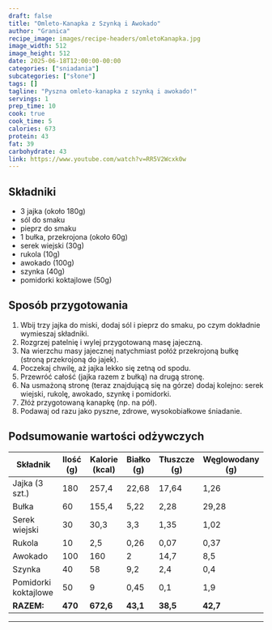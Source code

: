 ```yaml
---
draft: false
title: "Omleto-Kanapka z Szynką i Awokado"
author: "Granica"
recipe_image: images/recipe-headers/omletoKanapka.jpg
image_width: 512
image_height: 512
date: 2025-06-18T12:00:00-00:00
categories: ["sniadania"]
subcategories: ["słone"]
tags: []
tagline: "Pyszna omleto-kanapka z szynką i awokado!"
servings: 1
prep_time: 10
cook: true
cook_time: 5
calories: 673
protein: 43
fat: 39
carbohydrate: 43
link: https://www.youtube.com/watch?v=RR5V2Wcxk0w
---
```


## Składniki
- 3 jajka (około 180g)
- sól do smaku
- pieprz do smaku
- 1 bułka, przekrojona (około 60g)
- serek wiejski (30g)
- rukola (10g)
- awokado (100g)
- szynka (40g)
- pomidorki koktajlowe (50g)

## Sposób przygotowania
1. Wbij trzy jajka do miski, dodaj sól i pieprz do smaku, po czym dokładnie wymieszaj składniki.
2. Rozgrzej patelnię i wylej przygotowaną masę jajeczną.
3. Na wierzchu masy jajecznej natychmiast połóż przekrojoną bułkę (stroną przekrojoną do jajek).
4. Poczekaj chwilę, aż jajka lekko się zetną od spodu.
5. Przewróć całość (jajka razem z bułką) na drugą stronę.
6. Na usmażoną stronę (teraz znajdującą się na górze) dodaj kolejno: serek wiejski, rukolę, awokado, szynkę i pomidorki.
7. Złóż przygotowaną kanapkę (np. na pół).
8. Podawaj od razu jako pyszne, zdrowe, wysokobiałkowe śniadanie.

## Podsumowanie wartości odżywczych

| Składnik         | Ilość (g) | Kalorie (kcal) | Białko (g) | Tłuszcze (g) | Węglowodany (g) |
|------------------|-----------|---------------|------------|--------------|-----------------|
| Jajka (3 szt.)   | 180       | 257,4         | 22,68      | 17,64        | 1,26            |
| Bułka            | 60        | 155,4         | 5,22       | 2,28         | 29,28           |
| Serek wiejski    | 30        | 30,3          | 3,3        | 1,35         | 1,02            |
| Rukola           | 10        | 2,5           | 0,26       | 0,07         | 0,37            |
| Awokado          | 100       | 160           | 2          | 14,7         | 8,5             |
| Szynka           | 40        | 58            | 9,2        | 2,4          | 0,4             |
| Pomidorki koktajlowe | 50    | 9             | 0,45       | 0,1          | 1,9             |
| **RAZEM:**       | **470**   | **672,6**     | **43,1**   | **38,5**     | **42,7**        |

---

